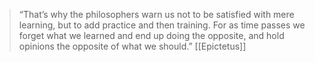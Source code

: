 > “That’s why the philosophers warn us not to be satisfied with mere learning, but to add practice and then training. For as time passes we forget what we learned and end up doing the opposite, and hold opinions the opposite of what we should.”
> [[Epictetus]]